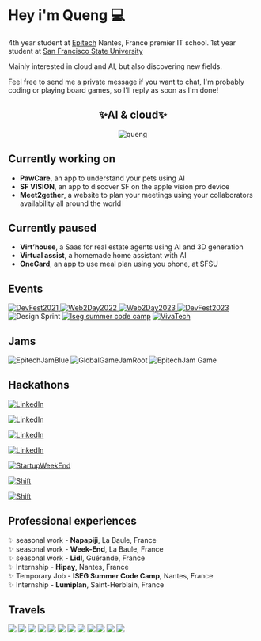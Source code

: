 # Hey i'm Queng 💻

4th year student at [Epitech](https://www.epitech.eu/) Nantes, France premier IT school.
1st year student at [San Francisco State University](https://www.sfsu.edu/index.html)

Mainly interested in cloud and AI, but also discovering new fields.<br/>

Feel free to send me a private message if you want to chat, I'm probably coding or playing board games, so I'll reply as soon as I'm done!

<div align="center">
 <b><h2>✨AI & cloud✨</h2></b>
</div>

<div align="center">
    <img src="https://spotify-github-profile.kittinanx.com/api/view?uid=quentin.brejoin&cover_image=true&theme=default&show_offline=false&background_color=121212&interchange=false" alt="queng" />
</div>

## Currently working on

- **PawCare**, an app to understand your pets using AI
- **SF VISION**, an app to discover SF on the apple vision pro device
- **Meet2gether**, a website to plan your meetings using your collaborators availability all around the world

## Currently paused

- **Virt’house**, a Saas for real estate agents using AI and 3D generation
- **Virtual assist**, a homemade home assistant with AI
- **OneCard**, an app to use meal plan using you phone, at SFSU

## Events 

<a href="https://devfest2021.gdgnantes.com/fr/" target="_blank"><img alt="DevFest2021" src="https://img.shields.io/badge/DevFest_~_2021-FFD800?&style=for-the-badge&logoColor=white" />
<a href="https://web2day.co/" target="_blank"><img alt="Web2Day2022" src="https://img.shields.io/badge/Web2Day_~_2022-FEA0F0?&style=for-the-badge&logoColor=white" />
<a href="https://web2day.co/" target="_blank"><img alt="Web2Day2023" src="https://img.shields.io/badge/Web2Day_~_2023-FEEAA0?&style=for-the-badge&logoColor=white" />
<a href="https://devfest2023.gdgnantes.com/" target="_blank"><img alt="DevFest2023" src="https://img.shields.io/badge/DevFest_~_2023-FF7800?&style=for-the-badge&logoColor=white" />
<a target="_blank"><img alt="Design Sprint" src="https://img.shields.io/badge/Design_sprint_~_2024-grey.svg?&style=for-the-badge" /></a>
<a href="https://www.iseg.fr/summer-code-camp-initiation-epitech/" target="_blank"><img alt="Iseg summer code camp" src="https://img.shields.io/badge/ISEG_SUMMER_CODE_CAMP_~_2024-7bdcb5.svg?&style=for-the-badge" /></a>
<a href="https://vivatechnology.com/" target="_blank"><img alt="VivaTech" src="https://img.shields.io/badge/VivaTech_~_2024-ee0978.svg?&style=for-the-badge" /></a>

## Jams

<a target="_blank"><img alt="EpitechJamBlue" src="https://img.shields.io/badge/EpitechJam_Blue_~_2022-0000FF?&style=for-the-badge&logoColor=white" />
<a target="_blank"><img alt="GlobalGameJamRoot" src="https://img.shields.io/badge/GlobalGameJam_Root_~_2023-8B4513?&style=for-the-badge&logoColor=white" />
<a target="_blank"><img alt="EpitechJam Game" src="https://img.shields.io/badge/EpitechJam_Game_~_2023-F7AA23.svg?&style=for-the-badge" /></a>

## Hackathons



<a href="https://www.linkedin.com/posts/onepoint_nantes-epitechtoulouse-hackathon-activity-6925717072467402752-qJUr/?trk=public_profile_like_view&originalSubdomain=fr" target="_blank"><img alt="LinkedIn" src="https://img.shields.io/badge/One_Point_~_2022_~_top_5-00C5FF.svg?&style=for-the-badge" /></a>

<a href="https://www.epitech.eu/fr/actualites-evenements/project-week-les-etudiants-depitech-de-liseg-et-de-artsup-travaillent-main-dans-la-main-pour-jcdecaux/" target="_blank"><img alt="LinkedIn" src="https://img.shields.io/badge/Project_Week_~_2023_~_top_5-F700FF.svg?&style=for-the-badge" /></a>

<a href="https://jobs.soprasteria.com/details/2023/06/18/default-calendar/break-the-code---test" target="_blank"><img alt="LinkedIn" src="https://img.shields.io/badge/Break_the_code_~_2023_~_top_4-db1d2b.svg?&style=for-the-badge" /></a>

<a href="https://hyperradio.radiofrance.com/blog/projets-blog/accessibilite-et-rse-au-coeur-du-radiohacktivity-organise-par-epitech-x-radio-france/" target="_blank"><img alt="LinkedIn" src="https://img.shields.io/badge/Radio_France_~_2023_~_3rd_place-002BFF.svg?&style=for-the-badge" /></a>

<a href="https://startupweekendnantes.fr/" target="_blank"><img alt="StartupWeekEnd" src="https://img.shields.io/badge/❤️Startup_Week_End❤️_~_2023_~_2nd_place-00C5FF.svg?&style=for-the-badge" /></a>

<a href="https://shift-hackathon.com/" target="_blank"><img alt="Shift" src="https://img.shields.io/badge/❤️Shift❤️_~_2024_~_3rd_place-ff9400.svg?&style=for-the-badge" /></a>

<a href="https://events.berkeley.edu/journalism/event/269993-3-day-aijournalism-hackathon-harnessing-ai-to" target="_blank"><img alt="Shift" src="https://img.shields.io/badge/Berkeley_AI/Journalism_~_2024-FDB515.svg?&style=for-the-badge" /></a>

## Professional experiences

✨ seasonal work - **Napapiji**, La Baule, France <br>
✨ seasonal work - **Week-End**, La Baule, France <br>
✨ seasonal work - **Lidl**, Guérande, France <br>
✨ Internship - **Hipay**, Nantes, France <br>
✨ Temporary Job - **ISEG Summer Code Camp**, Nantes, France <br>
✨ Internship - **Lumiplan**, Saint-Herblain, France <br>

## Travels

![](https://img.icons8.com/?size=100&id=5RtaKEr09Jy6&format=png&color=000000)
![](https://img.icons8.com/?size=100&id=ZGEFKpJoPdJQ&format=png&color=000000)
![](https://img.icons8.com/?size=100&id=ARmbqGBLERSo&format=png&color=000000)
![](https://img.icons8.com/?size=100&id=nz6Zx2vJbzRG&format=png&color=000000)
![](https://img.icons8.com/?size=100&id=JfBHeXaPw7Gu&format=png&color=000000)
![](https://img.icons8.com/?size=100&id=6Hs1IM1NzN7p&format=png&color=000000)
![](https://img.icons8.com/?size=100&id=OyqucOGoByl9&format=png&color=000000)
![](https://img.icons8.com/?size=100&id=xapj7ZzAUZKI&format=png&color=000000)
![](https://img.icons8.com/?size=100&id=UtF7eqZKX1PP&format=png&color=000000)
![](https://img.icons8.com/?size=100&id=1xhydKzjnswq&format=png&color=000000)
![](https://github.com/user-attachments/assets/9f0933fb-0563-484c-85ea-dd0ff213a601)
![](https://github.com/user-attachments/assets/043b622f-9226-4677-84eb-77ea820fff15)




